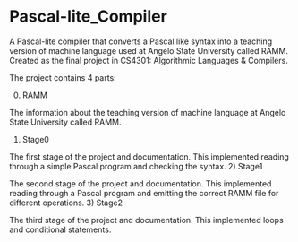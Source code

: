 # Pascal-lite_Compiler
A Pascal-lite compiler that converts a Pascal like syntax into a teaching version of machine language used at Angelo State University called RAMM. Created as the final project in CS4301: Algorithmic Languages &amp; Compilers.

The project contains 4 parts:

0) RAMM

The information about the teaching version of machine language at Angelo State University called RAMM.
1) Stage0

The first stage of the project and documentation. This implemented reading through a simple Pascal program and checking the syntax.
2) Stage1

The second stage of the project and documentation. This implemented reading through a Pascal program and emitting the correct RAMM file for different operations.
3) Stage2

The third stage of the project and documentation. This implemented loops and conditional statements.
